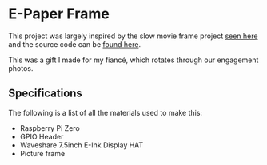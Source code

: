 # E-Paper Frame
This project was largely inspired by the slow movie frame project [seen here](https://debugger.medium.com/how-to-build-a-very-slow-movie-player-in-2020-c5745052e4e4) and the source code can be [found here](https://github.com/TomWhitwell/SlowMovie).

This was a gift I made for my fiancé, which rotates through our engagement photos.

## Specifications
The following is a list of all the materials used to make this:

* Raspberry Pi Zero
* GPIO Header
* Waveshare 7.5inch E-Ink Display HAT
* Picture frame
